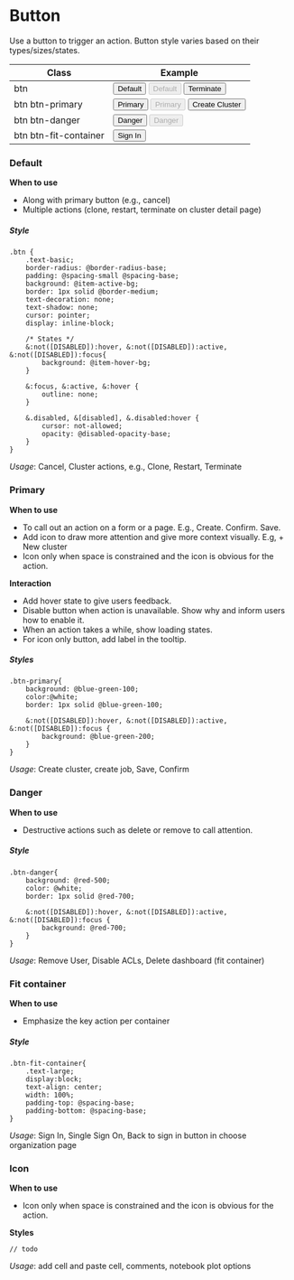 # Button

Use a button to trigger an action. Button style varies based on their types/sizes/states.

| Class | Example |
| -- | -- | 
| btn |<div class="db"><button type="button" class="btn  btn-default">Default</button> <button type="button" class="btn  btn-default" disabled>Default</button> <button type="button" class="btn btn-default"><i class="fa fa-close"></i></span> Terminate </button> </div>|
| btn btn-primary |<div class="db"><button type="button" class="btn  btn-primary">Primary</button> <button type="button" class="btn  btn-primary" disabled>Primary</button>  <button type="button" class="btn btn-primary"><i class="fa fa-plus"></i></span> Create Cluster</button></div>|
| btn  btn-danger |<div class="db"><button type="button" class="btn  btn-danger">Danger</button> <button type="button" class="btn  btn-danger" disabled>Danger</button></div>|
| btn btn-fit-container |<div class="db"><button type="button" class="btn  btn-primary btn-fit-container">Sign In</button></div>|

### Default

**When to use**

* Along with primary button \(e.g., cancel\)
* Multiple actions \(clone, restart, terminate on cluster detail page\)

##### Style

```less
.btn {
    .text-basic;
    border-radius: @border-radius-base;
    padding: @spacing-small @spacing-base;
    background: @item-active-bg;
    border: 1px solid @border-medium;
    text-decoration: none;
    text-shadow: none;
    cursor: pointer;
    display: inline-block;
    
    /* States */
    &:not([DISABLED]):hover, &:not([DISABLED]):active, &:not([DISABLED]):focus{
        background: @item-hover-bg;
    }

    &:focus, &:active, &:hover {
        outline: none;
    }

    &.disabled, &[disabled], &.disabled:hover {
        cursor: not-allowed;
        opacity: @disabled-opacity-base;
    }
}
```

_Usage_: Cancel, Cluster actions, e.g., Clone, Restart, Terminate

### Primary

**When to use**

* To call out an action on a form or a page. E.g., Create. Confirm. Save.
* Add icon to draw more attention and give more context visually. E.g, + New cluster
* Icon only when space is constrained and the icon is obvious for the action. 

**Interaction**

* Add hover state to give users feedback. 
* Disable button when action is unavailable. Show why and inform users how to enable it.
* When an action takes a while, show loading states.  
* For icon only button, add label in the tooltip.

##### Styles

```less
.btn-primary{
    background: @blue-green-100;
    color:@white;
    border: 1px solid @blue-green-100;

    &:not([DISABLED]):hover, &:not([DISABLED]):active, &:not([DISABLED]):focus {
        background: @blue-green-200;
    } 
}

```

_Usage_: Create cluster, create job, Save, Confirm

### Danger

**When to use**

* Destructive actions such as delete or remove to call attention.

##### Style

```less
.btn-danger{
    background: @red-500;
    color: @white;
    border: 1px solid @red-700;

    &:not([DISABLED]):hover, &:not([DISABLED]):active, &:not([DISABLED]):focus {
        background: @red-700;
    } 
}
```

_Usage_: Remove User, Disable ACLs, Delete dashboard (fit container)


### Fit container

**When to use**

* Emphasize the key action per container

##### Style

```less
.btn-fit-container{
    .text-large;
    display:block;
    text-align: center;
    width: 100%;
    padding-top: @spacing-base;
    padding-bottom: @spacing-base;
}
```

_Usage_: Sign In, Single Sign On, Back to sign in button in choose organization page


### Icon

**When to use**

* Icon only when space is constrained and the icon is obvious for the action. 

**Styles**

```
// todo
```

_Usage_: add cell and paste cell, comments, notebook plot options 



